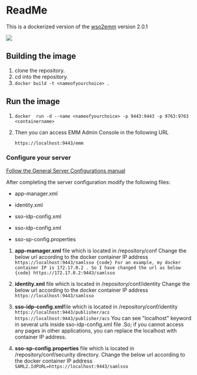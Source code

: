 # ReadMe
This is a dockerized version of the [wso2emm](http://wso2.com/products/enterprise-mobility-manager) version 2.0.1

[![](https://images.microbadger.com/badges/image/jmokwena/docker-wso2emm.svg)](https://microbadger.com/images/jmokwena/docker-wso2emm "Get your own image badge on microbadger.com")

## Building the image
1. clone the repository.
2. cd into the repository.
3. ```docker build -t <nameofyourchoice> .```
## Run the image

1. ```docker  run -d --name <nameofyourchoice> -p 9443:9443 -p 9763:9763 <containername>```

2. Then you can access EMM Admin Console in the following URL

   ```
   https://localhost:9443/emm
   ```

### Configure your server

[Follow the General Server Configurations manual](https://tr.im/5dwWr)

After completing the server configuration modify the following files:

+ app-manager.xml


+ identity.xml


+ sso-idp-config.xml 


+ sso-idp-config.xml


+ sso-sp-config.properties

1. **app-mamager.xml** file which is located in /repository/conf Change the below url according to the docker container IP address ``` https://localhost:9443/samlsso {code} For an example, my docker container IP is 172.17.0.2 . So I have changed the url as below {code} https://172.17.0.2:9443/samlsso ```

2. **identity.xml** file which is located in /repository/conf/identity Change the below url according to the docker container IP address ``` https://localhost:9443/samlsso ```

3. **sso-idp-config.xml**file which is located in /repository/conf/identity ``` https://localhost:9443/publisher/acs https://localhost:9443/publisher/acs ``` You can see "localhost" keyword in several urls inside sso-idp-config.xml file .So; if you cannot access any pages in other applications, you can replace the localhost with container IP address. 

4. **sso-sp-config.properties** file which is located in /repository/conf/security directory. Change the below url according to the docker container IP address ```SAML2.IdPURL=https://localhost:9443/samlsso ```
